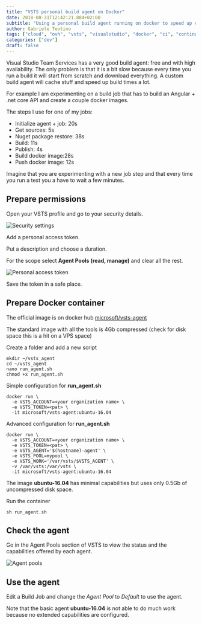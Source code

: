 ```yaml
---
title: "VSTS personal build agent on Docker"
date: 2018-08-31T12:42:21.884+02:00
subtitle: "Using a personal build agent running on docker to speed up compilation times"
author: Gabriele Teotino
tags: ["cloud", "ovh", "vsts", "visualstudio", "docker", "ci", "continuous integration"]
categories: ["dev"]
draft: false
---
```


Visual Studio Team Services has a very good build agent: free and with high availability. The only problem is that it is a bit slow because every time you run a build it will start from scratch and download everything. A custom build agent will cache stuff and speed up build times a lot.

<!--more-->

For example I am experimenting on a build job that has to build an Angular + .net core API and create a couple docker images.

The steps I use for one of my jobs:

- Initialize agent + job: 20s
- Get sources: 5s
- Nuget package restore: 38s
- Build: 11s
- Publish: 4s
- Build docker image:28s
- Push docker image: 12s

Imagine that you are experimenting with a new job step and that every time you run a test you a have to wait a few minutes.

## Prepare permissions

Open your VSTS profile and go to your security details.

![Security settings](Screenshot_1_security.png)

Add a personal access token.

Put a description and choose a duration.

For the scope select **Agent Pools (read, manage)** and clear all the rest.

![Personal access token](Screenshot_2_personal_access_token.png)

Save the token in a safe place.

## Prepare Docker container

The official image is on docker hub [microsoft/vsts-agent](https://hub.docker.com/r/microsoft/vsts-agent/)

The standard image with all the tools is 4Gb compressed (check for disk space this is a hit on a VPS space)

Create a folder and add a new script

```shell
mkdir ~/vsts_agent
cd ~/vsts_agent
nano run_agent.sh
chmod +x run_agent.sh
```

Simple configuration for **run_agent.sh**

```shell
docker run \
  -e VSTS_ACCOUNT=<your organization name> \
  -e VSTS_TOKEN=<pat> \
  -it microsoft/vsts-agent:ubuntu-16.04
```

Advanced configuration for **run_agent.sh**

```shell
docker run \
  -e VSTS_ACCOUNT=<your organization name> \
  -e VSTS_TOKEN=<pat> \
  -e VSTS_AGENT='$(hostname)-agent' \
  -e VSTS_POOL=mypool \
  -e VSTS_WORK='/var/vsts/$VSTS_AGENT' \
  -v /var/vsts:/var/vsts \
  -it microsoft/vsts-agent:ubuntu-16.04
```

The image **ubuntu-16.04** has minimal capabilities but uses only 0.5Gb of uncompressed disk space.

Run the container

```shell
sh run_agent.sh
```

## Check the agent

Go in the Agent Pools section of VSTS to view the status and the capabilities offered by each agent.

![Agent pools](Screenshot_3_agent_pools.png)

## Use the agent

Edit a Build Job and change the *Agent Pool* to *Default* to use the agent.

Note that the basic agent **ubuntu-16.04** is not able to do much work because no extended capabilities are configured.
